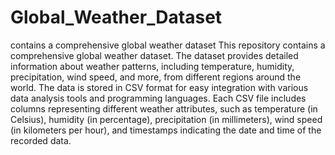 # Global_Weather_Dataset
contains a comprehensive global weather dataset 
This repository contains a comprehensive global weather dataset. The dataset provides detailed information about weather patterns, including temperature, humidity, precipitation, wind speed, and more, from different regions around the world. 
The data is stored in CSV format for easy integration with various data analysis tools and programming languages.
Each CSV file includes columns representing different weather attributes, such as temperature (in Celsius), humidity (in percentage), precipitation (in millimeters), wind speed (in kilometers per hour), and timestamps indicating the date and time of the recorded data.
